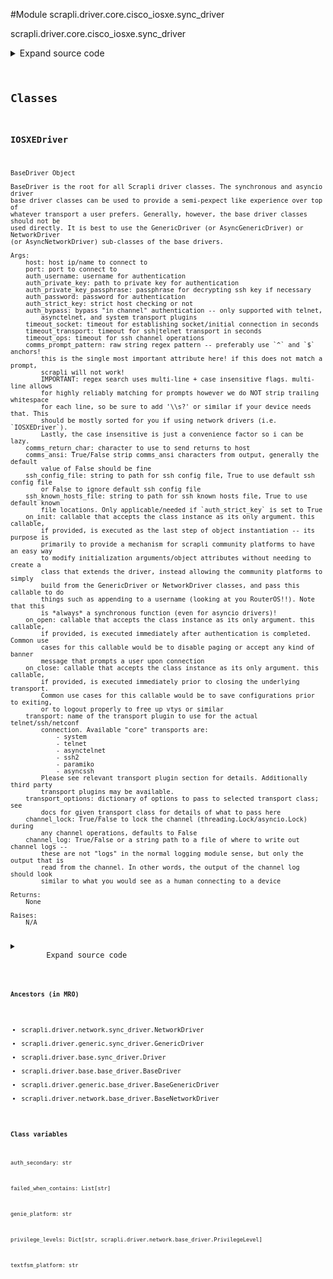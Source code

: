 <link rel="preload stylesheet" as="style" href="https://cdnjs.cloudflare.com/ajax/libs/10up-sanitize.css/11.0.1/sanitize.min.css" integrity="sha256-PK9q560IAAa6WVRRh76LtCaI8pjTJ2z11v0miyNNjrs=" crossorigin>
<link rel="preload stylesheet" as="style" href="https://cdnjs.cloudflare.com/ajax/libs/10up-sanitize.css/11.0.1/typography.min.css" integrity="sha256-7l/o7C8jubJiy74VsKTidCy1yBkRtiUGbVkYBylBqUg=" crossorigin>
<link rel="stylesheet preload" as="style" href="https://cdnjs.cloudflare.com/ajax/libs/highlight.js/10.1.1/styles/github.min.css" crossorigin>
<script defer src="https://cdnjs.cloudflare.com/ajax/libs/highlight.js/10.1.1/highlight.min.js" integrity="sha256-Uv3H6lx7dJmRfRvH8TH6kJD1TSK1aFcwgx+mdg3epi8=" crossorigin></script>
<script>window.addEventListener('DOMContentLoaded', () => hljs.initHighlighting())</script>















#Module scrapli.driver.core.cisco_iosxe.sync_driver

scrapli.driver.core.cisco_iosxe.sync_driver

<details class="source">
    <summary>
        <span>Expand source code</span>
    </summary>
    <pre>
        <code class="python">
"""scrapli.driver.core.cisco_iosxe.sync_driver"""
from copy import deepcopy
from typing import Any, Callable, Dict, List, Optional, Union

from scrapli.driver import NetworkDriver
from scrapli.driver.core.cisco_iosxe.base_driver import PRIVS
from scrapli.driver.network.base_driver import PrivilegeLevel


def iosxe_on_open(conn: NetworkDriver) -> None:
    """
    IOSXEDriver default on_open callable

    Args:
        conn: NetworkDriver object

    Returns:
        None

    Raises:
        N/A

    """
    conn.acquire_priv(desired_priv=conn.default_desired_privilege_level)
    conn.send_command(command="terminal length 0")
    conn.send_command(command="terminal width 512")


def iosxe_on_close(conn: NetworkDriver) -> None:
    """
    IOSXEDriver default on_close callable

    Args:
        conn: NetworkDriver object

    Returns:
        None

    Raises:
        N/A

    """
    conn.acquire_priv(desired_priv=conn.default_desired_privilege_level)
    conn.channel.write(channel_input="exit")
    conn.channel.send_return()


class IOSXEDriver(NetworkDriver):
    def __init__(
        self,
        host: str,
        privilege_levels: Optional[Dict[str, PrivilegeLevel]] = None,
        default_desired_privilege_level: str = "privilege_exec",
        port: int = 22,
        auth_username: str = "",
        auth_password: str = "",
        auth_private_key: str = "",
        auth_private_key_passphrase: str = "",
        auth_strict_key: bool = True,
        auth_bypass: bool = False,
        timeout_socket: float = 15.0,
        timeout_transport: float = 30.0,
        timeout_ops: float = 30.0,
        comms_return_char: str = "\n",
        comms_ansi: bool = False,
        ssh_config_file: Union[str, bool] = False,
        ssh_known_hosts_file: Union[str, bool] = False,
        on_init: Optional[Callable[..., Any]] = None,
        on_open: Optional[Callable[..., Any]] = None,
        on_close: Optional[Callable[..., Any]] = None,
        transport: str = "system",
        transport_options: Optional[Dict[str, Any]] = None,
        channel_log: Union[str, bool] = False,
        channel_lock: bool = False,
        auth_secondary: str = "",
        failed_when_contains: Optional[List[str]] = None,
        textfsm_platform: str = "cisco_iosxe",
        genie_platform: str = "iosxe",
    ):
        if privilege_levels is None:
            privilege_levels = deepcopy(PRIVS)

        if on_open is None:
            on_open = iosxe_on_open
        if on_close is None:
            on_close = iosxe_on_close

        if failed_when_contains is None:
            failed_when_contains = [
                "% Ambiguous command",
                "% Incomplete command",
                "% Invalid input detected",
                "% Unknown command",
            ]

        super().__init__(
            host=host,
            port=port,
            auth_username=auth_username,
            auth_password=auth_password,
            auth_private_key=auth_private_key,
            auth_private_key_passphrase=auth_private_key_passphrase,
            auth_strict_key=auth_strict_key,
            auth_bypass=auth_bypass,
            timeout_socket=timeout_socket,
            timeout_transport=timeout_transport,
            timeout_ops=timeout_ops,
            comms_return_char=comms_return_char,
            comms_ansi=comms_ansi,
            ssh_config_file=ssh_config_file,
            ssh_known_hosts_file=ssh_known_hosts_file,
            on_init=on_init,
            on_open=on_open,
            on_close=on_close,
            transport=transport,
            transport_options=transport_options,
            channel_log=channel_log,
            channel_lock=channel_lock,
            privilege_levels=privilege_levels,
            default_desired_privilege_level=default_desired_privilege_level,
            auth_secondary=auth_secondary,
            failed_when_contains=failed_when_contains,
            textfsm_platform=textfsm_platform,
            genie_platform=genie_platform,
        )
        </code>
    </pre>
</details>



## Classes

### IOSXEDriver


```text
BaseDriver Object

BaseDriver is the root for all Scrapli driver classes. The synchronous and asyncio driver
base driver classes can be used to provide a semi-pexpect like experience over top of
whatever transport a user prefers. Generally, however, the base driver classes should not be
used directly. It is best to use the GenericDriver (or AsyncGenericDriver) or NetworkDriver
(or AsyncNetworkDriver) sub-classes of the base drivers.

Args:
    host: host ip/name to connect to
    port: port to connect to
    auth_username: username for authentication
    auth_private_key: path to private key for authentication
    auth_private_key_passphrase: passphrase for decrypting ssh key if necessary
    auth_password: password for authentication
    auth_strict_key: strict host checking or not
    auth_bypass: bypass "in channel" authentication -- only supported with telnet,
        asynctelnet, and system transport plugins
    timeout_socket: timeout for establishing socket/initial connection in seconds
    timeout_transport: timeout for ssh|telnet transport in seconds
    timeout_ops: timeout for ssh channel operations
    comms_prompt_pattern: raw string regex pattern -- preferably use `^` and `$` anchors!
        this is the single most important attribute here! if this does not match a prompt,
        scrapli will not work!
        IMPORTANT: regex search uses multi-line + case insensitive flags. multi-line allows
        for highly reliably matching for prompts however we do NOT strip trailing whitespace
        for each line, so be sure to add '\\s?' or similar if your device needs that. This
        should be mostly sorted for you if using network drivers (i.e. `IOSXEDriver`).
        Lastly, the case insensitive is just a convenience factor so i can be lazy.
    comms_return_char: character to use to send returns to host
    comms_ansi: True/False strip comms_ansi characters from output, generally the default
        value of False should be fine
    ssh_config_file: string to path for ssh config file, True to use default ssh config file
        or False to ignore default ssh config file
    ssh_known_hosts_file: string to path for ssh known hosts file, True to use default known
        file locations. Only applicable/needed if `auth_strict_key` is set to True
    on_init: callable that accepts the class instance as its only argument. this callable,
        if provided, is executed as the last step of object instantiation -- its purpose is
        primarily to provide a mechanism for scrapli community platforms to have an easy way
        to modify initialization arguments/object attributes without needing to create a
        class that extends the driver, instead allowing the community platforms to simply
        build from the GenericDriver or NetworkDriver classes, and pass this callable to do
        things such as appending to a username (looking at you RouterOS!!). Note that this
        is *always* a synchronous function (even for asyncio drivers)!
    on_open: callable that accepts the class instance as its only argument. this callable,
        if provided, is executed immediately after authentication is completed. Common use
        cases for this callable would be to disable paging or accept any kind of banner
        message that prompts a user upon connection
    on_close: callable that accepts the class instance as its only argument. this callable,
        if provided, is executed immediately prior to closing the underlying transport.
        Common use cases for this callable would be to save configurations prior to exiting,
        or to logout properly to free up vtys or similar
    transport: name of the transport plugin to use for the actual telnet/ssh/netconf
        connection. Available "core" transports are:
            - system
            - telnet
            - asynctelnet
            - ssh2
            - paramiko
            - asyncssh
        Please see relevant transport plugin section for details. Additionally third party
        transport plugins may be available.
    transport_options: dictionary of options to pass to selected transport class; see
        docs for given transport class for details of what to pass here
    channel_lock: True/False to lock the channel (threading.Lock/asyncio.Lock) during
        any channel operations, defaults to False
    channel_log: True/False or a string path to a file of where to write out channel logs --
        these are not "logs" in the normal logging module sense, but only the output that is
        read from the channel. In other words, the output of the channel log should look
        similar to what you would see as a human connecting to a device

Returns:
    None

Raises:
    N/A
```

<details class="source">
    <summary>
        <span>Expand source code</span>
    </summary>
    <pre>
        <code class="python">
class IOSXEDriver(NetworkDriver):
    def __init__(
        self,
        host: str,
        privilege_levels: Optional[Dict[str, PrivilegeLevel]] = None,
        default_desired_privilege_level: str = "privilege_exec",
        port: int = 22,
        auth_username: str = "",
        auth_password: str = "",
        auth_private_key: str = "",
        auth_private_key_passphrase: str = "",
        auth_strict_key: bool = True,
        auth_bypass: bool = False,
        timeout_socket: float = 15.0,
        timeout_transport: float = 30.0,
        timeout_ops: float = 30.0,
        comms_return_char: str = "\n",
        comms_ansi: bool = False,
        ssh_config_file: Union[str, bool] = False,
        ssh_known_hosts_file: Union[str, bool] = False,
        on_init: Optional[Callable[..., Any]] = None,
        on_open: Optional[Callable[..., Any]] = None,
        on_close: Optional[Callable[..., Any]] = None,
        transport: str = "system",
        transport_options: Optional[Dict[str, Any]] = None,
        channel_log: Union[str, bool] = False,
        channel_lock: bool = False,
        auth_secondary: str = "",
        failed_when_contains: Optional[List[str]] = None,
        textfsm_platform: str = "cisco_iosxe",
        genie_platform: str = "iosxe",
    ):
        if privilege_levels is None:
            privilege_levels = deepcopy(PRIVS)

        if on_open is None:
            on_open = iosxe_on_open
        if on_close is None:
            on_close = iosxe_on_close

        if failed_when_contains is None:
            failed_when_contains = [
                "% Ambiguous command",
                "% Incomplete command",
                "% Invalid input detected",
                "% Unknown command",
            ]

        super().__init__(
            host=host,
            port=port,
            auth_username=auth_username,
            auth_password=auth_password,
            auth_private_key=auth_private_key,
            auth_private_key_passphrase=auth_private_key_passphrase,
            auth_strict_key=auth_strict_key,
            auth_bypass=auth_bypass,
            timeout_socket=timeout_socket,
            timeout_transport=timeout_transport,
            timeout_ops=timeout_ops,
            comms_return_char=comms_return_char,
            comms_ansi=comms_ansi,
            ssh_config_file=ssh_config_file,
            ssh_known_hosts_file=ssh_known_hosts_file,
            on_init=on_init,
            on_open=on_open,
            on_close=on_close,
            transport=transport,
            transport_options=transport_options,
            channel_log=channel_log,
            channel_lock=channel_lock,
            privilege_levels=privilege_levels,
            default_desired_privilege_level=default_desired_privilege_level,
            auth_secondary=auth_secondary,
            failed_when_contains=failed_when_contains,
            textfsm_platform=textfsm_platform,
            genie_platform=genie_platform,
        )
        </code>
    </pre>
</details>


#### Ancestors (in MRO)
- scrapli.driver.network.sync_driver.NetworkDriver
- scrapli.driver.generic.sync_driver.GenericDriver
- scrapli.driver.base.sync_driver.Driver
- scrapli.driver.base.base_driver.BaseDriver
- scrapli.driver.generic.base_driver.BaseGenericDriver
- scrapli.driver.network.base_driver.BaseNetworkDriver
#### Class variables

    
`auth_secondary: str`




    
`failed_when_contains: List[str]`




    
`genie_platform: str`




    
`privilege_levels: Dict[str, scrapli.driver.network.base_driver.PrivilegeLevel]`




    
`textfsm_platform: str`
